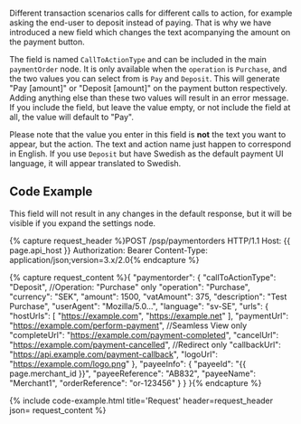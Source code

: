 Different transaction scenarios calls for different calls to action, for example
asking the end-user to deposit instead of paying. That is why we have introduced
a new field which changes the text acompanying the amount on the payment button.

The field is named `CallToActionType` and can be included in the main
`paymentOrder` node. It is only available when the `operation` is `Purchase`,
and the two values you can select from is `Pay` and `Deposit`. This will
generate "Pay [amount]" or "Deposit [amount]" on the payment button
respectively. Adding anything else than these two values will result in an error
message. If you include the field, but leave the value empty, or not include the
field at all, the value will default to "Pay".

Please note that the value you enter in this field is **not** the text you want
to appear, but the action. The text and action name just happen to correspond in
English. If you use `Deposit` but have Swedish as the default payment UI
language, it will appear translated to Swedish.

## Code Example

This field will not result in any changes in the default response, but it will
be visible if you expand the settings node.

{% capture request_header %}POST /psp/paymentorders HTTP/1.1
Host: {{ page.api_host }}
Authorization: Bearer <AccessToken>
Content-Type: application/json;version=3.x/2.0{% endcapture %}

{% capture request_content %}{
    "paymentorder": {
        "callToActionType": "Deposit", //Operation: "Purchase" only
        "operation": "Purchase",
        "currency": "SEK",
        "amount": 1500,
        "vatAmount": 375,
        "description": "Test Purchase",
        "userAgent": "Mozilla/5.0...",
        "language": "sv-SE",
        "urls": {
            "hostUrls": [ "https://example.com", "https://example.net" ],
            "paymentUrl": "https://example.com/perform-payment", //Seamless View only
            "completeUrl": "https://example.com/payment-completed",
            "cancelUrl": "https://example.com/payment-cancelled", //Redirect only
            "callbackUrl": "https://api.example.com/payment-callback",
            "logoUrl": "https://example.com/logo.png"
        },
        "payeeInfo": {
            "payeeId": "{{ page.merchant_id }}",
            "payeeReference": "AB832",
            "payeeName": "Merchant1",
            "orderReference": "or-123456"
        }
    }
}{% endcapture %}

{% include code-example.html
    title='Request'
    header=request_header
    json= request_content
    %}
